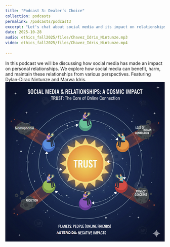 ```yaml
---
title: "Podcast 3: Dealer’s Choice"
collection: podcasts
permalink: /podcasts/podcast3
excerpt: "Let's chat about social media and its impact on relationships."
date: 2025-10-28
audio: ethics_fall2025/files/Chavez_Idris_Nintunze.mp3
video: ethics_fall2025/files/Chavez_Idris_Nintunze.mp4

---
```

In this podcast we will be discussing how social media has made an impact on personal relationships. We explore how social media can benefit, harm, and maintain these relationships from various perspectives. Featuring Dylan-Dirac Nintunze and Marwa Idris.
![alt text](image.png)